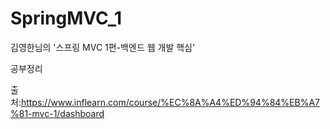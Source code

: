 # SpringMVC_1
김영한님의 '스프링 MVC 1편-백엔드 웹 개발 핵심'

공부정리 

출처:https://www.inflearn.com/course/%EC%8A%A4%ED%94%84%EB%A7%81-mvc-1/dashboard
